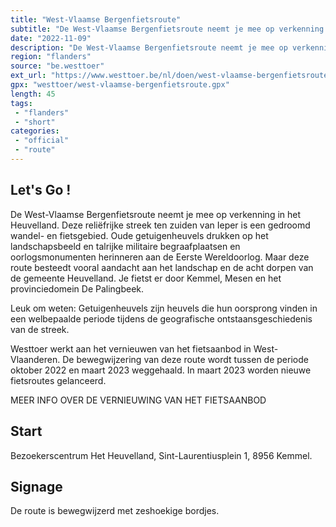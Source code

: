 ```yaml
---
title: "West-Vlaamse Bergenfietsroute"
subtitle: "De West-Vlaamse Bergenfietsroute neemt je mee op verkenning in het Heuvelland"
date: "2022-11-09"
description: "De West-Vlaamse Bergenfietsroute neemt je mee op verkenning in het Heuvelland"
region: "flanders"
source: "be.westtoer"
ext_url: "https://www.westtoer.be/nl/doen/west-vlaamse-bergenfietsroute"
gpx: "westtoer/west-vlaamse-bergenfietsroute.gpx"
length: 45
tags:
 - "flanders"
 - "short"
categories:
 - "official"
 - "route"
---
```


## Let's Go ! 

De West-Vlaamse Bergenfietsroute neemt je mee op verkenning in het Heuvelland. Deze reliëfrijke streek ten zuiden van Ieper is een gedroomd wandel- en fietsgebied. Oude getuigenheuvels drukken op het landschapsbeeld en talrijke militaire begraafplaatsen en oorlogsmonumenten herinneren aan de Eerste Wereldoorlog. Maar deze route besteedt vooral aandacht aan het landschap en de acht dorpen van de gemeente Heuvelland. Je fietst er door Kemmel, Mesen en het provinciedomein De Palingbeek.

Leuk om weten: Getuigenheuvels zijn heuvels die hun oorsprong vinden in een welbepaalde periode tijdens de geografische ontstaansgeschiedenis van de streek.

Westtoer werkt aan het vernieuwen van het fietsaanbod in West-Vlaanderen. De bewegwijzering van deze route wordt tussen de periode oktober 2022 en maart 2023 weggehaald. In maart 2023 worden nieuwe fietsroutes gelanceerd.

MEER INFO OVER DE VERNIEUWING VAN HET FIETSAANBOD

## Start

Bezoekerscentrum Het Heuvelland, Sint-Laurentiusplein 1, 8956 Kemmel.

## Signage

De route is bewegwijzerd met zeshoekige bordjes.
